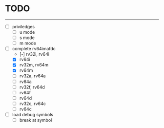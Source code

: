 # TODO

---

- [ ] priviledges
  - [ ] u mode
  - [ ] s mode
  - [ ] m mode
- [ ] complete rv64imafdc
  - [-] rv32i, rv64i
  - [x] rv64i
  - [x] rv32m, rv64m
  - [x] rv64m
  - [ ] rv32a, rv64a
  - [ ] rv64a
  - [ ] rv32f, rv64d
  - [ ] rv64f
  - [ ] rv64d
  - [ ] rv32c, rv64c
  - [ ] rv64c
- [ ] load debug symbols
  - [ ] break at symbol
